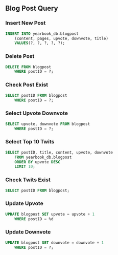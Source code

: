 ## Blog Post Query

### Insert New Post
```sql
INSERT INTO yearbook_db.blogpost
	(content, pages, upvote, downvote, title)
	VALUES(?, ?, ?, ?, ?);
```

### Delete Post
```sql
DELETE FROM blogpost
	WHERE postID = ?;
```

### Check Post Exist
```sql
SELECT postID FROM blogpost
	WHERE postID = ?;
```

### Select Upvote Downvote
```sql
SELECT upvote, downvote FROM blogpost
	WHERE postID = ?;
```

### Select Top 10 Twits
```sql
SELECT postID, title, content, upvote, downvote
	FROM yearbook_db.blogpost
	ORDER BY upvote DESC
	LIMIT 10;
```

### Check Twits Exist
```sql
SELECT postID FROM blogpost;
```

### Update Upvote
```sql
UPDATE blogpost SET upvote = upvote + 1
	WHERE postID = %d
```

### Update Downvote
```sql
UPDATE blogpost SET downvote = downvote + 1
	WHERE postID = ?;
```